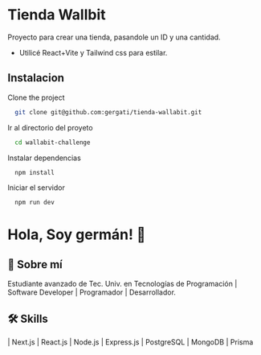 
# Tienda Wallbit

Proyecto para crear una tienda, pasandole un ID y una cantidad.
 - Utilicé React+Vite y Tailwind css para estilar.


## Instalacion

Clone the project

```bash
  git clone git@github.com:gergati/tienda-wallabit.git
```

Ir al directorio del proyeto

```bash
  cd wallabit-challenge
```

Instalar dependencias

```bash
  npm install
```

Iniciar el servidor

```bash
  npm run dev
```


# Hola, Soy germán! 👋


## 🚀 Sobre mí 
Estudiante avanzado de Tec. Univ. en Tecnologías de Programación | Software Developer | Programador | Desarrollador.


## 🛠 Skills
| Next.js | React.js | Node.js | Express.js | PostgreSQL | MongoDB | Prisma

